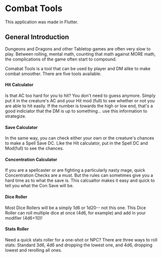 # Combat Tools

This application was made in Flutter.

## General Introduction

Dungeons and Dragons and other Tabletop games are often very slow to play. Between rolling, mental math, counting that math against MORE math, the complications of the game often start to compound. 

Comabat Tools is a tool that can be used by player and DM alike to make combat smoother. There are five tools available.

#### Hit Calculator
Is that AC too hard for you to hit? You don't need to guess anymore. Simply put it in the creature's AC and your Hit mod (full) to see whether or not you are able to hit easily. If the number is towards the high or low end, that's a good indiciator that the DM is up to something... use this information to strategize.

#### Save Calculator
In the same way, you can check either your own or the creature's chances to make a Spell Save DC. Like the Hit calculator, put in the Spell DC and Mod(full) to see the chances. 

#### Concentration Calculator
If you are a spellcaster or are fighting a particularly nasty mage, quick Concentration Checks are a must. But the rules can sometimes give you a hard time as to what the save is. This calcualtor makes it easy and quick to tell you what the Con Save will be.

#### Dice Roller
Most Dice Rollers will be a simply 1d6 or 1d20-- not this one. This Dice Roller can roll multiple dice at once (4d6, for example) and add in your modifier (4d6+10)! 

#### Stats Roller
Need a quick stats roller for a one-shot or NPC? There are three ways to roll stats: Standard 3d6, 4d6 and dropping the lowest one, and 4d6, dropping lowest and rerolling all ones.
